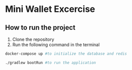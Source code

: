 # Mini Wallet Excercise

## How to run the project
1. Clone the repository
2. Run the following command in the terminal
```bash
docker-compose up #to initialize the database and redis

./gradlew bootRun #to run the application
```
